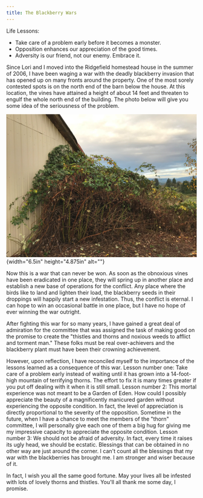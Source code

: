 ```yaml
---
title: The Blackberry Wars
---
```


Life Lessons:

- Take care of a problem early before it becomes a monster.
- Opposition enhances our appreciation of the good times.
- Adversity is our friend, not our enemy. Embrace it.

Since Lori and I moved into the Ridgefield homestead house in the summer
of 2006, I have been waging a war with the deadly blackberry invasion
that has opened up on many fronts around the property. One of the most
sorely contested spots is on the north end of the barn below the house.
At this location, the vines have attained a height of about 14 feet and
threaten to engulf the whole north end of the building. The photo below
will give you some idea of the seriousness of the problem.

![](md/37_The_Blackberry_Wars-media/media/image1.png){width="6.5in"
height="4.875in" alt=""}

Now this is a war that can never be won. As soon as the obnoxious vines
have been eradicated in one place, they will spring up in another place
and establish a new base of operations for the conflict. Any place where
the birds like to land and lighten their load, the blackberry seeds in
their droppings will happily start a new infestation. Thus, the conflict
is eternal. I can hope to win an occasional battle in one place, but I
have no hope of ever winning the war outright.

After fighting this war for so many years, I have gained a great deal of
admiration for the committee that was assigned the task of making good
on the promise to create the "thistles and thorns and noxious weeds to
afflict and torment man." These folks must be real over-achievers and
the blackberry plant must have been their crowning achievement.

However, upon reflection, I have reconciled myself to the importance of
the lessons learned as a consequence of this war. Lesson number one:
Take care of a problem early instead of waiting until it has grown into
a 14-foot-high mountain of terrifying thorns. The effort to fix it is
many times greater if you put off dealing with it when it is still
small. Lesson number 2: This mortal experience was not meant to be a
Garden of Eden. How could I possibly appreciate the beauty of a
magnificently manicured garden without experiencing the opposite
condition. In fact, the level of appreciation is directly proportional
to the severity of the opposition. Sometime in the future, when I have a
chance to meet the members of the "thorn" committee, I will personally
give each one of them a big hug for giving me my impressive capacity to
appreciate the opposite condition. Lesson number 3: We should not be
afraid of adversity. In fact, every time it raises its ugly head, we
should be ecstatic. Blessings that can be obtained in no other way are
just around the corner. I can't count all the blessings that my war
with the blackberries has brought me. I am stronger and wiser because of
it.

In fact, I wish you all the same good fortune. May your lives all be
infested with lots of lovely thorns and thistles. You'll all thank me
some day, I promise.
